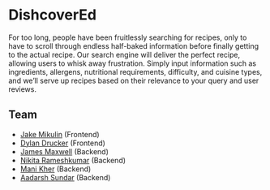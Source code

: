 # DishcoverEd

For too long, people have been fruitlessly searching for recipes, only to have to scroll through endless half-baked information before finally getting to the actual recipe. Our search engine will deliver the perfect recipe, allowing users to whisk away frustration. Simply input information such as ingredients, allergens, nutritional requirements, difficulty, and cuisine types, and we’ll serve up recipes based on their relevance to your query and user reviews.

## Team

- [Jake Mikulin](https://github.com/jakemikulin) (Frontend)
- [Dylan Drucker](https://github.com/DylanDrucker) (Frontend)
- [James Maxwell](https://github.com/jamesamaxwell) (Backend)
- [Nikita Rameshkumar](https://github.com/nikita-ramesh) (Backend)
- [Mani Kher](https://github.com/manixkher) (Backend)
- [Aadarsh Sundar](https://github.com/AadarshSu) (Backend)
